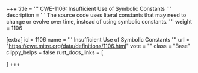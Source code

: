 +++
title = '''
CWE-1106: Insufficient Use of Symbolic Constants
'''
description	= '''
The source code uses literal constants that may need to change or evolve over time, instead of using symbolic constants.
'''
weight = 1106

[extra]
id = 1106
name = '''
Insufficient Use of Symbolic Constants
'''
url = "https://cwe.mitre.org/data/definitions/1106.html"
vote = ""
class = "Base"
clippy_helps = false
rust_docs_links = [
	
]
+++
